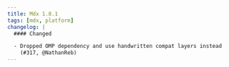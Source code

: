 ```yaml
---
title: Mdx 1.8.1
tags: [mdx, platform]
changelog: |
  #### Changed

  - Dropped OMP dependency and use handwritten compat layers instead
    (#317, @NathanReb)
---
```

